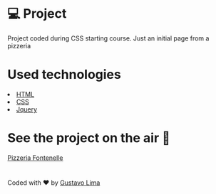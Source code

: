  <h1>💻 Project </h1>
 <p>Project coded during CSS starting course. Just an initial page from a pizzeria </p>
 
<h1>Used technologies</h1>
<li><a href="https://www.w3schools.com/html/">HTML</a></li>
<li><a href="https://www.w3schools.com/css/">CSS</a></li>
<li><a href="https://jquery.com/">Jquery</a></li>

<h1>See the project on the air 🚀</h1>
<a href="https://risingus.github.io/Site.pizzaria.io/">Pizzeria Fontenelle</a>

<h1></h1>
<p>Coded with ❤ by <a href="https://www.linkedin.com/in/gustavo-lima-44b425b1/">Gustavo Lima</a></p>
